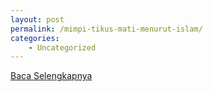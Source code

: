 ```yaml
---
layout: post
permalink: /mimpi-tikus-mati-menurut-islam/
categories:
    - Uncategorized
---
```


[Baca Selengkapnya](/01)